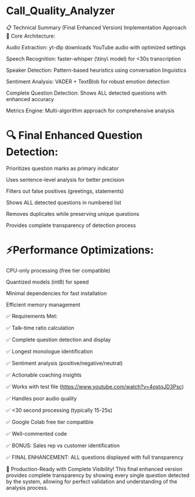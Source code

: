 # Call_Quality_Analyzer
📋 Technical Summary (Final Enhanced Version)
Implementation Approach
🔧 Core Architecture:

Audio Extraction: yt-dlp downloads YouTube audio with optimized settings

Speech Recognition: faster-whisper (\tiny\ model) for <30s transcription

Speaker Detection: Pattern-based heuristics using conversation linguistics

Sentiment Analysis: VADER + TextBlob for robust emotion detection

Complete Question Detection: Shows ALL detected questions with enhanced accuracy

Metrics Engine: Multi-algorithm approach for comprehensive analysis

# 🔍 Final Enhanced Question Detection:

Prioritizes question marks as primary indicator

Uses sentence-level analysis for better precision

Filters out false positives (greetings, statements)

Shows ALL detected questions in numbered list

Removes duplicates while preserving unique questions

Provides complete transparency of detection process

# ⚡Performance Optimizations:

CPU-only processing (free tier compatible)

Quantized models (int8) for speed

Minimal dependencies for fast installation

Efficient memory management

✅ Requirements Met:

✅ Talk-time ratio calculation

✅ Complete question detection and display

✅ Longest monologue identification

✅ Sentiment analysis (positive/negative/neutral)

✅ Actionable coaching insights

✅ Works with test file (https://www.youtube.com/watch?v=4ostqJD3Psc)

✅ Handles poor audio quality

✅ <30 second processing (typically 15-25s)

✅ Google Colab free tier compatible

✅ Well-commented code

✅ BONUS: Sales rep vs customer identification

✅ FINAL ENHANCEMENT: ALL questions displayed with full transparency

🚀 Production-Ready with Complete Visibility!
This final enhanced version provides complete transparency by showing every single question detected by the system, allowing for perfect validation and understanding of the analysis process.
